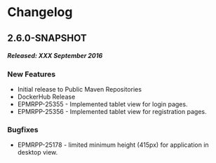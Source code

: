 # Changelog

## 2.6.0-SNAPSHOT
##### Released: XXX September 2016

### New Features

* Initial release to Public Maven Repositories
* DockerHub Release 
* EPMRPP-25355 - Implemented tablet view for login pages.
* EPMRPP-25356 - Implemented tablet view for registration pages.

### Bugfixes

* EPMRPP-25178 - limited minimum height (415px) for application in desktop view.
